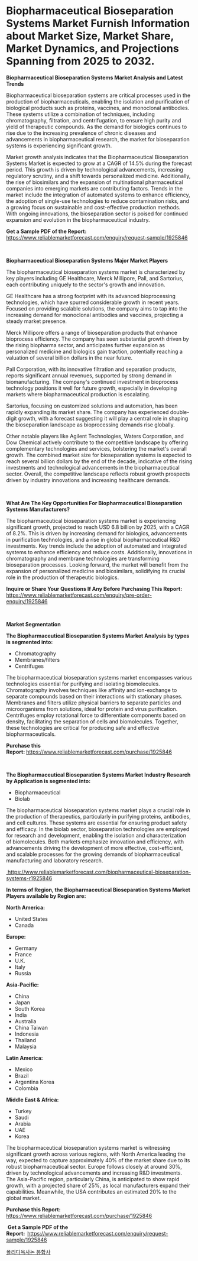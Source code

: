 <p><h1>Biopharmaceutical Bioseparation Systems Market Furnish Information about Market Size, Market Share, Market Dynamics, and Projections Spanning from 2025 to 2032.</h1></p><p><strong>Biopharmaceutical Bioseparation Systems Market Analysis and Latest Trends</strong></p>
<p><p>Biopharmaceutical bioseparation systems are critical processes used in the production of biopharmaceuticals, enabling the isolation and purification of biological products such as proteins, vaccines, and monoclonal antibodies. These systems utilize a combination of techniques, including chromatography, filtration, and centrifugation, to ensure high purity and yield of therapeutic compounds. As the demand for biologics continues to rise due to the increasing prevalence of chronic diseases and advancements in biopharmaceutical research, the market for bioseparation systems is experiencing significant growth.</p><p>Market growth analysis indicates that the Biopharmaceutical Bioseparation Systems Market is expected to grow at a CAGR of 14.5% during the forecast period. This growth is driven by technological advancements, increasing regulatory scrutiny, and a shift towards personalized medicine. Additionally, the rise of biosimilars and the expansion of multinational pharmaceutical companies into emerging markets are contributing factors. Trends in the market include the integration of automated systems to enhance efficiency, the adoption of single-use technologies to reduce contamination risks, and a growing focus on sustainable and cost-effective production methods. With ongoing innovations, the bioseparation sector is poised for continued expansion and evolution in the biopharmaceutical industry.</p></p>
<p><strong>Get a Sample PDF of the Report:&nbsp;</strong> <a href="https://www.reliablemarketforecast.com/enquiry/request-sample/1925846?utm_campaign=1080&utm_medium=2&utm_source=Github&utm_content=ia&utm_term=15012025&utm_id=biopharmaceutical-bioseparation-systems">https://www.reliablemarketforecast.com/enquiry/request-sample/1925846</a></p>
<p>&nbsp;</p>
<p><strong>Biopharmaceutical Bioseparation Systems Major Market Players</strong></p>
<p><p>The biopharmaceutical bioseparation systems market is characterized by key players including GE Healthcare, Merck Millipore, Pall, and Sartorius, each contributing uniquely to the sector's growth and innovation.</p><p>GE Healthcare has a strong footprint with its advanced bioprocessing technologies, which have spurred considerable growth in recent years. Focused on providing scalable solutions, the company aims to tap into the increasing demand for monoclonal antibodies and vaccines, projecting a steady market presence.</p><p>Merck Millipore offers a range of bioseparation products that enhance bioprocess efficiency. The company has seen substantial growth driven by the rising biopharma sector, and anticipates further expansion as personalized medicine and biologics gain traction, potentially reaching a valuation of several billion dollars in the near future.</p><p>Pall Corporation, with its innovative filtration and separation products, reports significant annual revenues, supported by strong demand in biomanufacturing. The company's continued investment in bioprocess technology positions it well for future growth, especially in developing markets where biopharmaceutical production is escalating.</p><p>Sartorius, focusing on customized solutions and automation, has been rapidly expanding its market share. The company has experienced double-digit growth, with a forecast suggesting it will play a central role in shaping the bioseparation landscape as bioprocessing demands rise globally.</p><p>Other notable players like Agilent Technologies, Waters Corporation, and Dow Chemical actively contribute to the competitive landscape by offering complementary technologies and services, bolstering the market's overall growth. The combined market size for bioseparation systems is expected to reach several billion dollars by the end of the decade, indicative of the rising investments and technological advancements in the biopharmaceutical sector. Overall, the competitive landscape reflects robust growth prospects driven by industry innovations and increasing healthcare demands.</p></p>
<p>&nbsp;</p>
<p><strong>What Are The Key Opportunities For Biopharmaceutical Bioseparation Systems Manufacturers?</strong></p>
<p><p>The biopharmaceutical bioseparation systems market is experiencing significant growth, projected to reach USD 6.8 billion by 2025, with a CAGR of 8.2%. This is driven by increasing demand for biologics, advancements in purification technologies, and a rise in global biopharmaceutical R&D investments. Key trends include the adoption of automated and integrated systems to enhance efficiency and reduce costs. Additionally, innovations in chromatography and membrane technologies are transforming bioseparation processes. Looking forward, the market will benefit from the expansion of personalized medicine and biosimilars, solidifying its crucial role in the production of therapeutic biologics.</p></p>
<p><strong>Inquire or Share Your Questions If Any Before Purchasing This Report:</strong> <a href="https://www.reliablemarketforecast.com/enquiry/pre-order-enquiry/1925846?utm_campaign=1080&utm_medium=2&utm_source=Github&utm_content=ia&utm_term=15012025&utm_id=biopharmaceutical-bioseparation-systems">https://www.reliablemarketforecast.com/enquiry/pre-order-enquiry/1925846</a></p>
<p>&nbsp;</p>
<p><strong>Market Segmentation</strong></p>
<p><strong>The Biopharmaceutical Bioseparation Systems Market Analysis by types is segmented into:</strong></p>
<p><ul><li>Chromatography</li><li>Membranes/filters</li><li>Centrifuges</li></ul></p>
<p><p>The biopharmaceutical bioseparation systems market encompasses various technologies essential for purifying and isolating biomolecules. Chromatography involves techniques like affinity and ion-exchange to separate compounds based on their interactions with stationary phases. Membranes and filters utilize physical barriers to separate particles and microorganisms from solutions, ideal for protein and virus purification. Centrifuges employ rotational force to differentiate components based on density, facilitating the separation of cells and biomolecules. Together, these technologies are critical for producing safe and effective biopharmaceuticals.</p></p>
<p><strong>Purchase this Report:&nbsp;</strong><a href="https://www.reliablemarketforecast.com/purchase/1925846?utm_campaign=1080&utm_medium=2&utm_source=Github&utm_content=ia&utm_term=15012025&utm_id=biopharmaceutical-bioseparation-systems">https://www.reliablemarketforecast.com/purchase/1925846</a></p>
<p>&nbsp;</p>
<p><strong>The Biopharmaceutical Bioseparation Systems Market Industry Research by Application is segmented into:</strong></p>
<p><ul><li>Biopharmaceutical</li><li>Biolab</li></ul></p>
<p><p>The biopharmaceutical bioseparation systems market plays a crucial role in the production of therapeutics, particularly in purifying proteins, antibodies, and cell cultures. These systems are essential for ensuring product safety and efficacy. In the biolab sector, bioseparation technologies are employed for research and development, enabling the isolation and characterization of biomolecules. Both markets emphasize innovation and efficiency, with advancements driving the development of more effective, cost-efficient, and scalable processes for the growing demands of biopharmaceutical manufacturing and laboratory research.</p></p>
<p><a href="https://www.reliablemarketforecast.com/biopharmaceutical-bioseparation-systems-r1925846?utm_campaign=1080&utm_medium=2&utm_source=Github&utm_content=ia&utm_term=15012025&utm_id=biopharmaceutical-bioseparation-systems">&nbsp;https://www.reliablemarketforecast.com/biopharmaceutical-bioseparation-systems-r1925846</a></p>
<p><strong>In terms of Region, the Biopharmaceutical Bioseparation Systems Market Players available by Region are:</strong></p>
<p>
    <p> <strong> North America: </strong>
        <ul>
            <li>United States</li>
            <li>Canada</li>
        </ul>
        </p> 
    <p> <strong> Europe: </strong>
        <ul>
            <li>Germany</li>
            <li>France</li>
            <li>U.K.</li>
            <li>Italy</li>
            <li>Russia</li>
        </ul>
        </p> 
    <p> <strong> Asia-Pacific: </strong>
        <ul>
            <li>China</li>
            <li>Japan</li>
            <li>South Korea</li>
            <li>India</li>
            <li>Australia</li>
            <li>China Taiwan</li>
            <li>Indonesia</li>
            <li>Thailand</li>
            <li>Malaysia</li>
        </ul>
        </p> 
    <p> <strong> Latin America: </strong>
        <ul>
            <li>Mexico</li>
            <li>Brazil</li>
            <li>Argentina Korea</li>
            <li>Colombia</li>
        </ul>
        </p> 
    <p> <strong> Middle East & Africa: </strong>
        <ul>
            <li>Turkey</li>
            <li>Saudi</li>
            <li>Arabia</li>
            <li>UAE</li>
            <li>Korea</li>
        </ul>
    </p>
    </p>
<p><p>The biopharmaceutical bioseparation systems market is witnessing significant growth across various regions, with North America leading the way, expected to capture approximately 40% of the market share due to its robust biopharmaceutical sector. Europe follows closely at around 30%, driven by technological advancements and increasing R&D investments. The Asia-Pacific region, particularly China, is anticipated to show rapid growth, with a projected share of 25%, as local manufacturers expand their capabilities. Meanwhile, the USA contributes an estimated 20% to the global market.</p></p>
<p><strong>Purchase this Report: </strong><a href="https://www.reliablemarketforecast.com/purchase/1925846?utm_campaign=1080&utm_medium=2&utm_source=Github&utm_content=ia&utm_term=15012025&utm_id=biopharmaceutical-bioseparation-systems">https://www.reliablemarketforecast.com/purchase/1925846</a></p>
<p>&nbsp;<strong>Get a Sample PDF of the Report:&nbsp;&nbsp;</strong><a href="https://www.reliablemarketforecast.com/enquiry/request-sample/1925846?utm_campaign=1080&utm_medium=2&utm_source=Github&utm_content=ia&utm_term=15012025&utm_id=biopharmaceutical-bioseparation-systems">https://www.reliablemarketforecast.com/enquiry/request-sample/1925846</a></p>
<p><strong></strong></p>
<p><p><a href="https://github.com/sougarounis/Market-Research-Report-List-6/blob/main/291607131177.md?utm_campaign=1080&utm_medium=2&utm_source=Github&utm_content=ia&utm_term=15012025&utm_id=biopharmaceutical-bioseparation-systems">폴리디옥사논 봉합사</a></p></p>
